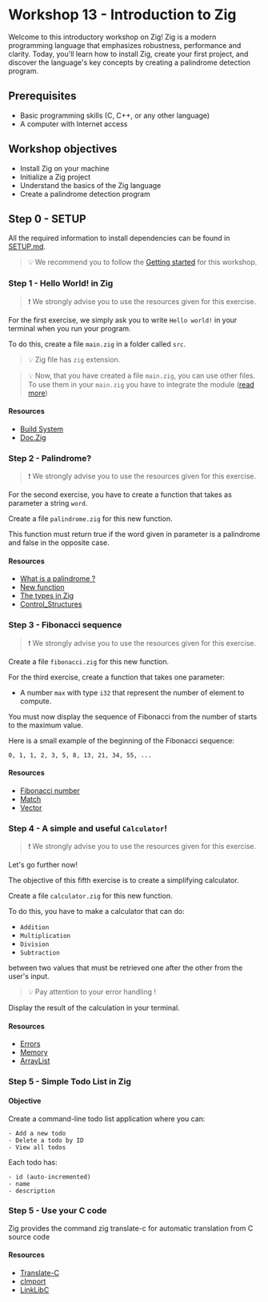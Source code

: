 # Workshop 13 - Introduction to Zig

Welcome to this introductory workshop on Zig! Zig is a modern programming language that emphasizes robustness, performance and clarity. Today, you'll learn how to install Zig, create your first project, and discover the language's key concepts by creating a palindrome detection program.

## Prerequisites

- Basic programming skills (C, C++, or any other language)
- A computer with Internet access

## Workshop objectives

- Install Zig on your machine
- Initialize a Zig project
- Understand the basics of the Zig language
- Create a palindrome detection program

## Step 0 - SETUP

All the required information to install dependencies can be found in [SETUP.md](./SETUP.md).

> 💡 We recommend you to follow the [Getting started](https://ziglang.org/learn/getting-started/) for this workshop.

### Step 1 - Hello World! in Zig

> ❗ We strongly advise you to use the resources given for this exercise.

For the first exercise, we simply ask you to write `Hello world!` in your terminal when you run your program.

To do this, create a file `main.zig` in a folder called `src`.


> 💡 Zig file has `zig` extension.

> 💡 Now, that you have created a file `main.zig`, you can use other files. To use them in your `main.zig` you have to integrate the module ([read more](https://stackoverflow.com/questions/71186556/how-do-i-include-one-zig-file-from-another-zig-file))

#### Resources

 - [Build System](https://ziglang.org/learn/build-system/)
 - [Doc.Zig](https://ziglang.org/documentation/master/)

### Step 2 - Palindrome?

> ❗ We strongly advise you to use the resources given for this exercise.

For the second exercise, you have to create a function that takes as parameter a string `word`.

Create a file `palindrome.zig` for this new function.

This function must return true if the word given in parameter is a palindrome and false in the opposite case.

#### Resources
 - [What is a palindrome ?](https://www.wikiwand.com/en/Palindrome)
 - [New function](https://ziglang.org/documentation/master/#Functions)
 - [The types in Zig](https://ziglang.org/documentation/master/#Primitive-Types)
 - [Control_Structures](https://zig.guide/language-basics/while-loops)

### Step 3 - Fibonacci sequence

> ❗ We strongly advise you to use the resources given for this exercise.

Create a file `fibonacci.zig` for this new function.

For the third exercise, create a function that takes one parameter:
- A number `max` with type `i32` that represent the number of element to compute.

You must now display the sequence of Fibonacci from the number of starts to the maximum value.

Here is a small example of the beginning of the Fibonacci sequence:

```shell
0, 1, 1, 2, 3, 5, 8, 13, 21, 34, 55, ...
```

#### Resources
 - [Fibonacci number](https://www.wikiwand.com/en/Fibonacci_number)
 - [Match](https://ziglang.org/documentation/master/#Standard-Library-Math-Functions)
 - [Vector](https://ziglang.org/documentation/master/#Vectors)


### Step 4 - A simple and useful `Calculator`!

> ❗ We strongly advise you to use the resources given for this exercise.

Let's go further now!

The objective of this fifth exercise is to create a simplifying calculator.

Create a file `calculator.zig` for this new function.

To do this, you have to make a calculator that can do:
- `Addition`
- `Multiplication`
- `Division`
- `Subtraction`

between two values that must be retrieved one after the other from the user's input.

> 💡 Pay attention to your error handling !

Display the result of the calculation in your terminal.

#### Resources
 - [Errors](https://ziglang.org/documentation/master/#Errors)
 - [Memory](https://zig.guide/standard-library/allocators)
 - [ArrayList](https://zig.guide/standard-library/arraylist)

### Step 5 - Simple Todo List in Zig

#### Objective

Create a command-line todo list application where you can:

    - Add a new todo
    - Delete a todo by ID
    - View all todos

Each todo has:

    - id (auto-incremented)
    - name
    - description

### Step 5 - Use your C code

Zig provides the command zig translate-c for automatic translation from C source code

#### Resources
 - [Translate-C](https://zig.guide/working-with-c/translate-c)
 - [cImport](https://zig.guide/working-with-c/c-import)
 - [LinkLibC](https://zig.guide/working-with-c/linking-libc)
 
